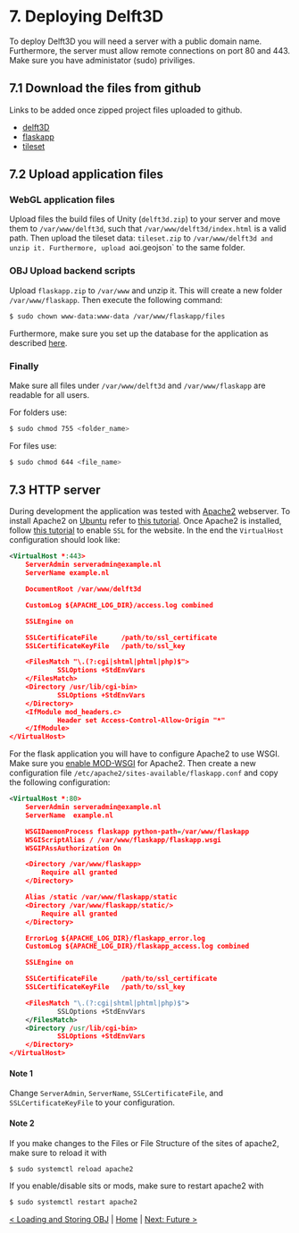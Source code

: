 # 7. Deploying Delft3D

To deploy Delft3D you will need a server with a public domain name. Furthermore, the server must allow remote connections on port 80 and 443. Make sure you have administator (sudo) priviliges.

## 7.1 Download the files from github

Links to be added once zipped project files uploaded to github.

- [delft3D]()
- [flaskapp]()
- [tileset]()

## 7.2 Upload application files

### WebGL application files

Upload files the build files of Unity (`delft3d.zip`) to your server and move them to `/var/www/delft3d`, such that `/var/www/delft3d/index.html` is a valid path. Then upload the tileset data: `tileset.zip` to `/var/www/delft3d and unzip it. Furthermore, upload `aoi.geojson` to the same folder. 

### OBJ Upload backend scripts

Upload `flaskapp.zip` to `/var/www` and unzip it. This will create a new folder `/var/www/flaskapp`. Then execute the following command:
```bash
$ sudo chown www-data:www-data /var/www/flaskapp/files
```

Furthermore, make sure you set up the database for the application as described [here](./3dobjects/postgresdb.md).

### Finally 

Make sure all files under `/var/www/delft3d` and `/var/www/flaskapp` are readable for all users.

For folders use: 
```bash
$ sudo chmod 755 <folder_name>
```
For files use:
```bash
$ sudo chmod 644 <file_name>
```


## 7.3 HTTP server
During development the application was tested with [Apache2](https://httpd.apache.org/) webserver. To install Apache2 on [Ubuntu](https://ubuntu.com/) refer to [this tutorial](https://ubuntu.com/tutorials/install-and-configure-apache#1-overview). Once Apache2 is installed, follow [this tutorial]() to enable `SSL` for the website. In the end the `VirtualHost` configuration should look like:

```xml
<VirtualHost *:443>
    ServerAdmin serveradmin@example.nl
    ServerName example.nl

    DocumentRoot /var/www/delft3d

    CustomLog ${APACHE_LOG_DIR}/access.log combined

    SSLEngine on

    SSLCertificateFile      /path/to/ssl_certificate
    SSLCertificateKeyFile   /path/to/ssl_key

    <FilesMatch "\.(?:cgi|shtml|phtml|php)$">
            SSLOptions +StdEnvVars
    </FilesMatch>
    <Directory /usr/lib/cgi-bin>
            SSLOptions +StdEnvVars
    </Directory>
    <IfModule mod_headers.c>
            Header set Access-Control-Allow-Origin "*"
    </IfModule>
</VirtualHost>
```

For the flask application you will have to configure Apache2 to use WSGI. Make sure you [enable MOD-WSGI](./loading-obj.md#prerequisites) for Apache2. Then create a new configuration file `/etc/apache2/sites-available/flaskapp.conf` and copy the following configuration:

```xml
<VirtualHost *:80>
    ServerAdmin serveradmin@example.nl
    ServerName  example.nl

    WSGIDaemonProcess flaskapp python-path=/var/www/flaskapp
    WSGIScriptAlias / /var/www/flaskapp/flaskapp.wsgi
    WSGIPAssAuthorization On

    <Directory /var/www/flaskapp>
        Require all granted
    </Directory>

    Alias /static /var/www/flaskapp/static
    <Directory /var/www/flaskapp/static/>
        Require all granted
    </Directory>

    ErrorLog ${APACHE_LOG_DIR}/flaskapp_error.log
    CustomLog ${APACHE_LOG_DIR}/flaskapp_access.log combined

    SSLEngine on

    SSLCertificateFile      /path/to/ssl_certificate
    SSLCertificateKeyFile   /path/to/ssl_key

    <FilesMatch "\.(?:cgi|shtml|phtml|php)$">
            SSLOptions +StdEnvVars
    </FilesMatch>
    <Directory /usr/lib/cgi-bin>
            SSLOptions +StdEnvVars
    </Directory>
</VirtualHost>
```
#### Note 1
Change `ServerAdmin`, `ServerName`, `SSLCertificateFile`, and `SSLCertificateKeyFile` to your configuration.

#### Note 2
If you make changes to the Files or File Structure of the sites of apache2, make sure to reload it with
```bash
$ sudo systemctl reload apache2
```
If you enable/disable sits or mods, make sure to restart apache2 with
```bash
$ sudo systemctl restart apache2
```

[< Loading and Storing OBJ](./loading-obj.md) | [Home](./index.md) | [Next: Future >](./future.md)




